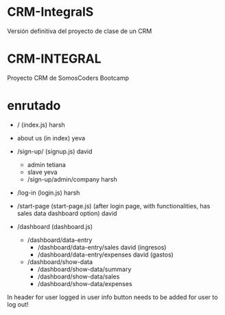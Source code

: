 # CRM-IntegralS
 Versión definitiva del proyecto de clase de un CRM

# CRM-INTEGRAL
Proyecto CRM de SomosCoders Bootcamp


# enrutado

* / (index.js) harsh
* about us (in index) yeva  
* /sign-up/ (signup.js) david
  * admin tetiana
  * slave yeva
  * /sign-up/admin/company harsh

* /log-in (login.js) harsh
 
* /start-page (start-page.js) (after login page, with functionalities, has sales data dashboard option) david

* /dashboard (dashboard.js) 
    * /dashboard/data-entry 
      * /dashboard/data-entry/sales david (ingresos)
      * /dashboard/data-entry/expenses david (gastos)
    * /dashboard/show-data 
      * /dashboard/show-data/summary  
      * /dashboard/show-data/sales 
      * /dashboard/show-data/expenses 


In header for user logged in user info button needs to be added for user to log out!